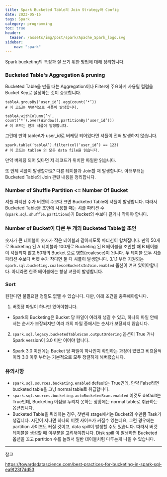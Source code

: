 ```yaml
---
title: Spark Bucketed Table의 Join Strategy와 Config
date: 2023-05-15
tags: Spark
category: programming
toc: true
header:
  teaser: /assets/img/post/spark/Apache_Spark_logo.svg
sidebar:
    nav: "spark"
---
```


Spark bucketing의 특징과 잘 쓰기 위한 방법에 대해 정리합니다.

### Bucketed Table's Aggregation & pruning

Bucketed Table을 만들 때는 Aggregation이나 Filter에 주요하게 사용될 컬럼을 Bucket Key로 설정하는 것이 중요합니다. 

```
tableA.groupBy(‘user_id’).agg(count(‘*’))  
# 이 코드는 부분적으로 셔플이 발생합니다.

tableA.withColumn(’n’, count(‘*’).over(Window().partitionBy(‘user_id’)))
# 이 코드는 전체 셔플이 발생합니다.
```

그런데 만약 tableA가 user_id로 버케팅 되어있다면 셔플이 전혀 발생하지 않습니다.

```
spark.table(‘tableA’).filter(col(‘user_id’) == 123)
# 이 코드는 tableA 의 모든 data file을 읽습니다. 
```
만약 버케팅 되어 있다면 저 레코드가 위치한 파일만 읽습니다. 

또 언제 셔플이 발생할까요? 다른 테이블과 Join할 때 발생합니다. 아래부터는 Bucketed Table의 Join 관련 내용을 정리합니다.

### Number of Shuffle Partition <= Number Of Bucket

셔플 파티션 수가 버켓의 수보다 크면 Bucketed Table에 셔플이 발생합니다. 
따라서 Bucketed Table을 조인에 사용할 때는 셔플 파티션 수(`spark.sql.shuffle.partitions`)가 Bucket의 수보다 같거나 작아야 합니다. 

### Number of Bucket이 다른 두 개의 Bucketed Table을 조인

숫자가 큰 테이블이 숫자가 작은 테이블과 같아지도록 파티션이 합쳐집니다. 만약 50개로 Bucketing 된 A 테이블과 100개로 Bucketing 된 B 테이블을 조인할 때 B 테이블이 셔플되지 않고 50개의 Bucket 으로 병합(coalesce)이 됩니다. 두 테이블 모두 셔플 파티션 수보다 버켓 수가 작다면 둘 다 셔플이 발생합니다.
3.1.1 부터 지원되는 `spark.sql.bucketing.coalesceBucketsInJoin.enabled` 옵션이 켜져 있어야합니다. 아니라면 한쪽 테이블에는 항상 셔플이 발생합니다. 

### Sort

원한다면 불필요한 정렬도 없앨 수 있습니다. 다만, 아래 조건을 충족해야합니다.

1. 버킷당 파일이 하나만 있어야합니다.
  * Spark의 Bucketing은 Bucket 당 파일이 여러개 생길 수 있고, 하나의 파일 안에서는 순서가 보장되지만 여러 개의 파일 중에서는 순서가 보장되지 않습니다. 
2.	`spark.sql.legacy.bucketedTableScan.outputOrdering` 옵션이 True 거나 Spark version이 3.0 미만 이어야 합니다. 
  * Spark 3.0 이전에는 Bucket 당 파일이 하나인지 확인하는 과정이 있었고 비효율적이라 3.0 이후 부터는 기본적으로 모두 정렬하게 해버렸습니다.


### 유의사항

* `spark.sql.sources.bucketing.enabled` default는 True인데, 만약 False라면 bucketed table을 그냥 normal table로 취급합니다.
* `spark.sql.sources.bucketing.autoBucketedScan.enabled` 이것도 default는 True인데, Bucketing 이점을 누리지 못하는 상황에는 normal table로 취급하는 옵션입니다.
* Bucketed Table을 쿼리하는 경우, 첫번째 stage에서는  Bucket의 수만큼 Task가 생깁니다. 시간이 지나면 하나의 버켓 사이즈가 커질수 있는데요, 그런 경우에는 partition 사이즈도 커질 것이고, data spill이 발생할 수도 있습니다. 따라서 버켓 테이블을 생성할 때 이부분을 고려해야합니다. Disk spill 이 발생하면 Bucketed 옵션을 끄고 partition 수를 늘려서 일반 테이블처럼 다루는게 나을 수 있습니다. 

---

참고

https://towardsdatascience.com/best-practices-for-bucketing-in-spark-sql-ea9f23f7dd53

